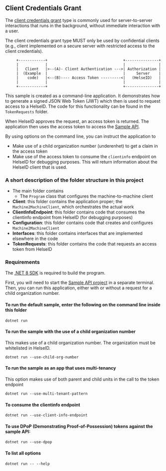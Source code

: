 ## Client Credentials Grant

The [client credentials grant](https://www.rfc-editor.org/rfc/rfc6749#section-4.4) type is commonly used for server-to-server interactions that 
runs in the background, without immediate interaction with a user. 

The client credentials grant type MUST only be used by confidential clients (e.g., client implemented on a secure server with
restricted access to the client credentials).
```
     +------------+                                  +---------------+
     |            |                                  |               |
     |   Client   |>--(A)- Client Authentication --->| Authorization |
     |  (Example  |                                  |     Server    |
     |    code)   |<--(B)---- Access Token ---------<|   (HelseID)   |
     |            |                                  |               |
     +------------+                                  +---------------+
```
This sample is created as a command-line application. It demonstrates how to generate a signed JSON Web Token (JWT) which then is used to request access to a HelseID. The code for this functionality can be found in the `TokenRequests` folder.

When HelseID approves the request, an access token is returned. The application then uses the access token to access
the [Sample API](../../SampleAPI/README.md).

By using options on the command line, you can instruct the application to
  * Make use of a child organization number (underenhet) to get a claim in the access token
  * Make use of the access token to consume the `clientinfo` endpoint on HelseID for debugging purposes. This will
return information about the HelseID client that is used.

### A short description of the folder structure in this project
* The main folder contains
  * The `Program` class that configures the machine-to-machine client
* **Client**: this folder contains the application proper; the `Machine2MachineClient`, which orchestrates the actual work
* **ClientInfoEndpoint**: this folder contains code that consumes the clientinfo endpoint from HelseID (for debugging purposes)
* **Configuration**: this folder contains code that creates and configures `Machine2MachineClient`
* **Interfaces**: this folder contains interfaces that are implemented elsewhere in the code
* **TokenRequests**: this folder contains the code that requests an access token from HelseID


### Requirements

The [.NET 8 SDK](https://dotnet.microsoft.com/en-us/download/dotnet/8.0) is required to build the program.

First, you will need to start the [Sample API project](../SampleAPI/README.md) in a separate terminal. Then, you can run this application, either with or without a request for a child organization number. 

#### To run the default sample, enter the following on the command line inside this folder
```
dotnet run
```

#### To run the sample with the use of a child organization number
This makes use of a child organization number. The organization must be whitelisted in HelseID.
```
dotnet run --use-child-org-number
```

#### To run the sample as an app that uses multi-tenancy

This option makes use of both parent and child units in the call to the token endpoint 
````
dotnet run --use-multi-tenant-pattern
````

#### To consume the clientinfo endpoint
```
dotnet run --use-client-info-endpoint
```

#### To use DPoP (Demonstrating Proof-of-Possession) tokens against the sample API:
```
dotnet run --use-dpop
```

#### To list all options
```
dotnet run -- --help
```


